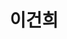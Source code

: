 ---
layout: hubs
key: Q494412
title: 이건희
name: 이건희
description: 대한민국의 기업인
score: 0.0034269026759640026
degree: 7
---